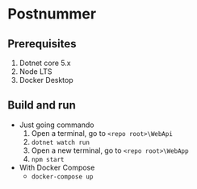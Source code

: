 # Postnummer

## Prerequisites 
1. Dotnet core 5.x
2. Node LTS
3. Docker Desktop

## Build and run
- Just going commando
    1.  Open a terminal, go to ```<repo root>\WebApi```
    2. ```dotnet watch run```
    3. Open a new terminal, go to ```<repo root>\WebApp```
    4. ```npm start```
- With Docker Compose
    - ```docker-compose up```